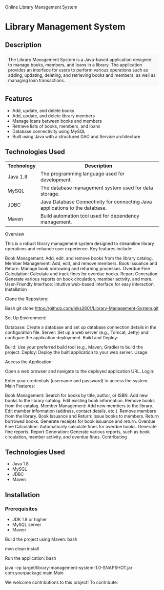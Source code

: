 Online Library Management System



# Library Management System

## Description
<div style="background-color: #f9f9f9; padding: 10px; border-radius: 5px;">
The Library Management System is a Java-based application designed to manage books, members, and loans in a library. The application provides an interface for users to perform various operations such as adding, updating, deleting, and retrieving books and members, as well as managing loan transactions.
</div>

## Features
<ul>
    <li>Add, update, and delete books</li>
    <li>Add, update, and delete library members</li>
    <li>Manage loans between books and members</li>
    <li>Retrieve lists of books, members, and loans</li>
    <li>Database connectivity using MySQL</li>
    <li>Built using Java with a structured DAO and Service architecture</li>
</ul>

## Technologies Used
<table>
    <tr>
        <th>Technology</th>
        <th>Description</th>
    </tr>
    <tr>
        <td>Java 1.8</td>
        <td>The programming language used for development.</td>
    </tr>
    <tr>
        <td>MySQL</td>
        <td>The database management system used for data storage.</td>
    </tr>
    <tr>
        <td>JDBC</td>
        <td>Java Database Connectivity for connecting Java applications to the database.</td>
    </tr>
    <tr>
        <td>Maven</td>
        <td>Build automation tool used for dependency management.</td>
    </tr>
</table>












Overview

This is a robust library management system designed to streamline library operations and enhance user experience. Key features include:

Book Management: Add, edit, and remove books from the library catalog.
Member Management: Add, edit, and remove members.
Book Issuance and Return: Manage book borrowing and returning processes.
Overdue Fine Calculation: Calculate and track fines for overdue books.
Report Generation: Generate various reports on book circulation, member activity, and more.
User-Friendly Interface: Intuitive web-based interface for easy interaction.
Installation

Clone the Repository:

Bash
git clone https://github.com/niks2801/Library-Management-System.git


Set Up Environment:

Database: Create a database and set up database connection details in the configuration file.
Server: Set up a web server (e.g., Tomcat, Jetty) and configure the application deployment.
Build and Deploy:

Build: Use your preferred build tool (e.g., Maven, Gradle) to build the project.
Deploy: Deploy the built application to your web server.
Usage

Access the Application:

Open a web browser and navigate to the deployed application URL.
Login:

Enter your credentials (username and password) to access the system.
Main Features:

Book Management:
Search for books by title, author, or ISBN.
Add new books to the library catalog.
Edit existing book information.
Remove books from the catalog.
Member Management:
Add new members to the library.
Edit member information (address, contact details, etc.).
Remove members from the library.
Book Issuance and Return:
Issue books to members.
Return borrowed books.
Generate receipts for book issuance and return.
Overdue Fine Calculation:
Automatically calculate fines for overdue books.
Generate fine reports.
Report Generation:
Generate various reports, such as book circulation, member activity, and overdue fines.
Contributing

## Technologies Used
- Java 1.8
- MySQL
- JDBC
- Maven

## Installation

### Prerequisites
- JDK 1.8 or higher
- MySQL server
- Maven

Build the project using Maven:
bash

mvn clean install

Run the application:
bash

java -cp target/library-management-system-1.0-SNAPSHOT.jar com.yourpackage.main.Main




We welcome contributions to this project! To contribute:



